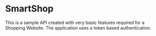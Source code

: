 # SmartShop

This is a sample API created with very basic features required for a Shopping Website. The application uses a token based authentication.
